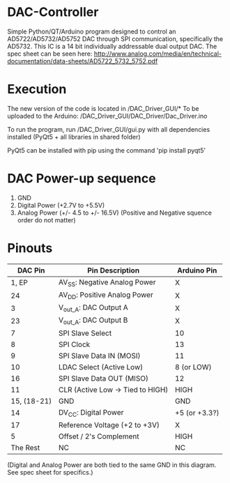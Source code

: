 # DAC-Controller
Simple Python/QT/Arduino program designed to control an AD5722/AD5732/AD5752 DAC through SPI communication, specifically the AD5732. This IC is a 14 bit individually addressable dual output DAC. The spec sheet can be seen here: http://www.analog.com/media/en/technical-documentation/data-sheets/AD5722_5732_5752.pdf

# Execution
The new version of the code is located in /DAC_Driver_GUI/*
To be uploaded to the Arduino: /DAC_Driver_GUI/DAC_Driver/Dac_Driver.ino

To run the program, run /DAC_Driver_GUI/gui.py with all dependencies installed (PyQt5 + all libraries in shared folder)

PyQt5 can be installed with pip using the command 'pip install pyqt5'

# DAC Power-up sequence
1. GND
2. Digital Power (+2.7V to +5.5V)
3. Analog Power (+/- 4.5 to +/- 16.5V) (Positive and Negative squence order do not matter)

# Pinouts
|DAC Pin 	|Pin Description 						|Arduino Pin 	|
|-----------|---------------------------------------|---------------|
|1, EP		|AV<sub>SS</sub>: Negative Analog Power |X				|
|24			|AV<sub>DD</sub>: Positive Analog Power |X				|
|3			|V<sub>out_A</sub>: DAC Output A 		|X				|
|23			|V<sub>out_A</sub>: DAC Output B 		|X				|
|7			|SPI Slave Select						|10				|
|8 			|SPI Clock 								|13				|
|9 			|SPI Slave Data IN (MOSI)				|11				|
|10			|LDAC Select (Active Low)				|8 (or LOW)		|
|16 		|SPI Slave Data OUT (MISO)				|12				|
|11			|CLR (Active Low -> Tied to HIGH)		|HIGH 			|
|15, (18-21)|GND									|GND			|
|14			|DV<sub>CC</sub>: Digital Power 		|+5 (or +3.3?)	|
|17			|Reference Voltage (+2 to +3V)			|X				|
|5			|Offset / 2's Complement				|HIGH			|
|The Rest	|NC 									|NC 			|
(Digital and Analog Power are both tied to the same GND in this diagram. See spec sheet for specifics.)
